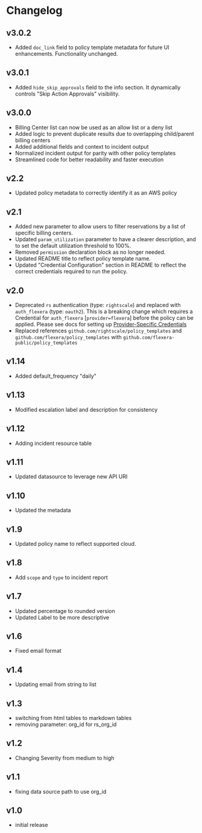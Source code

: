 # Changelog

## v3.0.2

- Added `doc_link` field to policy template metadata for future UI enhancements. Functionality unchanged.

## v3.0.1

- Added `hide_skip_approvals` field to the info section. It dynamically controls "Skip Action Approvals" visibility.

## v3.0.0

- Billing Center list can now be used as an allow list or a deny list
- Added logic to prevent duplicate results due to overlapping child/parent billing centers
- Added additional fields and context to incident output
- Normalized incident output for parity with other policy templates
- Streamlined code for better readability and faster execution

## v2.2

- Updated policy metadata to correctly identify it as an AWS policy

## v2.1

- Added new parameter to allow users to filter reservations by a list of specific billing centers.
- Updated `param_utilization` parameter to have a clearer description, and to set the default utilization threshold to 100%.
- Removed `permission` declaration block as no longer needed.
- Updated README title to reflect policy template name.
- Updated "Credential Configuration" section in README to reflect the correct credentials required to run the policy.

## v2.0

- Deprecated `rs` authentication (type: `rightscale`) and replaced with `auth_flexera` (type: `oauth2`).  This is a breaking change which requires a Credential for `auth_flexera` [`provider=flexera`] before the policy can be applied.  Please see docs for setting up [Provider-Specific Credentials](https://docs.flexera.com/flexera/EN/Automation/ProviderCredentials.htm)
- Replaced references `github.com/rightscale/policy_templates` and `github.com/flexera/policy_templates` with `github.com/flexera-public/policy_templates`

## v1.14

- Added default_frequency "daily"

## v1.13

- Modified escalation label and description for consistency

## v1.12

- Adding incident resource table

## v1.11

- Updated datasource to leverage new API URI

## v1.10

- Updated the metadata

## v1.9

- Updated policy name to reflect supported cloud.

## v1.8

- Add `scope` and `type` to incident report

## v1.7

- Updated percentage to rounded version
- Updated Label to be more descriptive

## v1.6

- Fixed email format

## v1.4

- Updating email from string to list

## v1.3

- switching from html tables to markdown tables
- removing parameter: org_id for rs_org_id

## v1.2

- Changing Severity from medium to high

## v1.1

- fixing data source path to use org_id

## v1.0

- initial release
